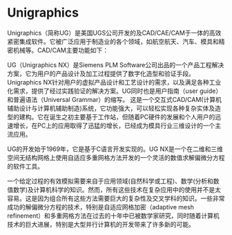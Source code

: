 # Unigraphics

Unigraphics（简称UG）是美国UGS公司开发的及CAD/CAE/CAM于一体的高效紧密集成软件。它被广泛应用于制造业的各个领域，如航空航天、汽车、模具和精密机械等。CAD/CAM主要功能如下：

UG（Unigraphics NX）是Siemens PLM Software公司出品的一个产品工程解决方案，它为用户的产品设计及加工过程提供了数字化造型和验证手段。Unigraphics NX针对用户的虚拟产品设计和工艺设计的需求，以及满足各种工业化需求，提供了经过实践验证的解决方案。UG同时也是用户指南（user guide）和普遍语法（Universal Grammar）的缩写。
这是一个交互式CAD/CAM(计算机辅助设计与计算机辅助制造)系统，它功能强大，可以轻松实现各种复杂实体及造型的建构。它在诞生之初主要基于工作站，但随着PC硬件的发展和个人用户的迅速增长，在PC上的应用取得了迅猛的增长，已经成为模具行业三维设计的一个主流应用。

UG的开发始于1969年，它是基于C语言开发实现的。UG NX是一个在二维和三维空间无结构网格上使用自适应多重网格方法开发的一个灵活的数值求解偏微分方程的软件工具。

一个给定过程的有效模拟需要来自于应用领域(自然科学或工程)、数学(分析和数值数学)及计算机科学的知识。然而，所有这些技术在复杂应用中的使用并不是太容易。这是因为组合所有这些方法需要巨大的复杂性及交叉学科的知识。一些非常成功的解偏微分方程的技术，特别是自适应网格加密（adaptive mesh refinement）和多重网格方法在过去的十年中已被数学家研究，同时随着计算机技术的巨大进展，特别是大型并行计算机的开发带来了许多新的可能。